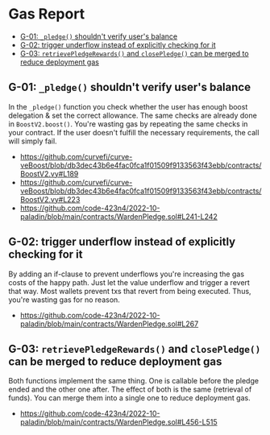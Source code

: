 # Gas Report

- [G-01: `_pledge()` shouldn't verify user's balance](#g-01-_pledge-shouldnt-verify-users-balance)
- [G-02: trigger underflow instead of explicitly checking for it](#g-02-trigger-underflow-instead-of-explicitly-checking-for-it)
- [G-03: `retrievePledgeRewards()` and `closePledge()` can be merged to reduce deployment gas](#g-03-retrievepledgerewards-and-closepledge-can-be-merged-to-reduce-deployment-gas)

## G-01: `_pledge()` shouldn't verify user's balance

In the `_pledge()` function you check whether the user has enough boost delegation & set the correct allowance. The same checks are already done in `BoostV2.boost()`. You're wasting gas by repeating the same checks in your contract. If the user doesn't fulfill the necessary requirements, the call will simply fail.

- https://github.com/curvefi/curve-veBoost/blob/db3dec43b6e4fac0fca1f01509f9133563f43ebb/contracts/BoostV2.vy#L189
- https://github.com/curvefi/curve-veBoost/blob/db3dec43b6e4fac0fca1f01509f9133563f43ebb/contracts/BoostV2.vy#L223
- https://github.com/code-423n4/2022-10-paladin/blob/main/contracts/WardenPledge.sol#L241-L242

## G-02: trigger underflow instead of explicitly checking for it

By adding an if-clause to prevent underflows you're increasing the gas costs of the happy path. Just let the value underflow and trigger a revert that way. Most wallets prevent txs that revert from being executed. Thus, you're wasting gas for no reason.

- https://github.com/code-423n4/2022-10-paladin/blob/main/contracts/WardenPledge.sol#L267

## G-03: `retrievePledgeRewards()` and `closePledge()` can be merged to reduce deployment gas

Both functions implement the same thing. One is callable before the pledge ended and the other one after. The effect of both is the same (retrieval of funds). You can merge them into a single one to reduce deployment gas.

- https://github.com/code-423n4/2022-10-paladin/blob/main/contracts/WardenPledge.sol#L456-L515
